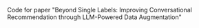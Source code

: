 Code for paper "Beyond Single Labels: Improving Conversational Recommendation through LLM-Powered Data Augmentation"
